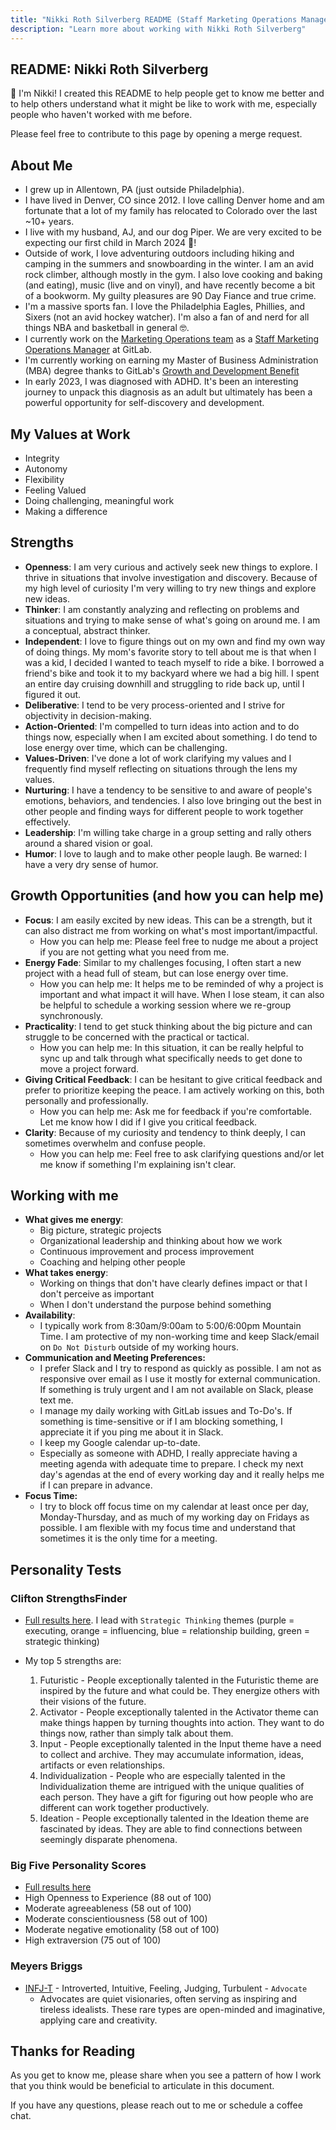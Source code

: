 ```yaml
---
title: "Nikki Roth Silverberg README (Staff Marketing Operations Manager)"
description: "Learn more about working with Nikki Roth Silverberg"
---
```


## README: Nikki Roth Silverberg

👋 I'm Nikki! I created this README to help people get to know me better and to help others understand what it might be like to work with me, especially people who haven't worked with me before.

Please feel free to contribute to this page by opening a merge request.

## About Me

- I grew up in Allentown, PA (just outside Philadelphia).
- I have lived in Denver, CO since 2012. I love calling Denver home and am fortunate that a lot of my family has relocated to Colorado over the last ~10+ years.
- I live with my husband, AJ, and our dog Piper. We are very excited to be expecting our first child in March 2024 🐣!
- Outside of work, I love adventuring outdoors including hiking and camping in the summers and snowboarding in the winter. I am an avid rock climber, although mostly in the gym. I also love cooking and baking (and eating), music (live and on vinyl), and have recently become a bit of a bookworm. My guilty pleasures are 90 Day Fiance and true crime.
- I'm a massive sports fan. I love the Philadelphia Eagles, Phillies, and Sixers (not an avid hockey watcher). I'm also a fan of and nerd for all things NBA and basketball in general 🤓.
- I currently work on the [Marketing Operations team](/handbook/marketing/marketing-operations/) as a [Staff Marketing Operations Manager](/job-families/marketing/marketing-operations-manager/#staff-marketing-operations-manager) at GitLab.
- I'm currently working on earning my Master of Business Administration (MBA) degree thanks to GitLab's [Growth and Development Benefit](/handbook/total-rewards/benefits/general-and-entity-benefits/growth-and-development/)
- In early 2023, I was diagnosed with ADHD. It's been an interesting journey to unpack this diagnosis as an adult but ultimately has been a powerful opportunity for self-discovery and development.

## My Values at Work

- Integrity
- Autonomy
- Flexibility
- Feeling Valued
- Doing challenging, meaningful work
- Making a difference

## Strengths

- **Openness**: I am very curious and actively seek new things to explore. I thrive in situations that involve investigation and discovery. Because of my high level of curiosity I'm very willing to try new things and explore new ideas.
- **Thinker**: I am constantly analyzing and reflecting on problems and situations and trying to make sense of what's going on around me. I am a conceptual, abstract thinker.
- **Independent**: I love to figure things out on my own and find my own way of doing things. My mom's favorite story to tell about me is that when I was a kid, I decided I wanted to teach myself to ride a bike. I borrowed a friend's bike and took it to my backyard where we had a big hill. I spent an entire day cruising downhill and struggling to ride back up, until I figured it out.
- **Deliberative**: I tend to be very process-oriented and I strive for objectivity in decision-making.
- **Action-Oriented**: I'm compelled to turn ideas into action and to do things now, especially when I am excited about something. I do tend to lose energy over time, which can be challenging.
- **Values-Driven**: I've done a lot of work clarifying my values and I frequently find myself reflecting on situations through the lens my values.
- **Nurturing**: I have a tendency to be sensitive to and aware of people's emotions, behaviors, and tendencies. I also love bringing out the best in other people and finding ways for different people to work together effectively.
- **Leadership**: I'm willing take charge in a group setting and rally others around a shared vision or goal.
- **Humor**: I love to laugh and to make other people laugh. Be warned: I have a very dry sense of humor.

## Growth Opportunities (and how you can help me)

- **Focus**: I am easily excited by new ideas. This can be a strength, but it can also distract me from working on what's most important/impactful.
  - How you can help me: Please feel free to nudge me about a project if you are not getting what you need from me.
- **Energy Fade**: Similar to my challenges focusing, I often start a new project with a head full of steam, but can lose energy over time.
  - How you can help me: It helps me to be reminded of why a project is important and what impact it will have. When I lose steam, it can also be helpful to schedule a working session where we re-group synchronously.
- **Practicality**: I tend to get stuck thinking about the big picture and can struggle to be concerned with the practical or tactical.
  - How you can help me: In this situation, it can be really helpful to sync up and talk through what specifically needs to get done to move a project forward.
- **Giving Critical Feedback**: I can be hesitant to give critical feedback and prefer to prioritize keeping the peace. I am actively working on this, both personally and professionally.
  - How you can help me: Ask me for feedback if you're comfortable. Let me know how I did if I give you critical feedback.
- **Clarity**: Because of my curiosity and tendency to think deeply, I can sometimes overwhelm and confuse people.
  - How you can help me: Feel free to ask clarifying questions and/or let me know if something I'm explaining isn't clear.

## Working with me

- **What gives me energy**:
  - Big picture, strategic projects
  - Organizational leadership and thinking about how we work
  - Continuous improvement and process improvement
  - Coaching and helping other people
- **What takes energy**:
  - Working on things that don't have clearly defines impact or that I don't perceive as important
  - When I don't understand the purpose behind something
- **Availability**:
  - I typically work from 8:30am/9:00am to 5:00/6:00pm Mountain Time. I am protective of my non-working time and keep Slack/email on `Do Not Disturb` outside of my working hours.
- **Communication and Meeting Preferences:**
  - I prefer Slack and I try to respond as quickly as possible. I am not as responsive over email as I use it mostly for external communication. If something is truly urgent and I am not available on Slack, please text me.
  - I manage my daily working with GitLab issues and To-Do's. If something is time-sensitive or if I am blocking something, I appreciate it if you ping me about it in Slack.
  - I keep my Google calendar up-to-date.
  - Especially as someone with ADHD, I really appreciate having a meeting agenda with adequate time to prepare. I check my next day's agendas at the end of every working day and it really helps me if I can prepare in advance.
- **Focus Time:**
  - I try to block off focus time on my calendar at least once per day, Monday-Thursday, and as much of my working day on Fridays as possible. I am flexible with my focus time and understand that sometimes it is the only time for a meeting.

## Personality Tests

### Clifton StrengthsFinder

- [Full results here](https://drive.google.com/file/d/16gi2TpZgPjMCbYC8Ab39zR7N5--g30l5/view?usp=sharing). I lead with `Strategic Thinking` themes (purple = executing, orange = influencing, blue = relationship building, green = strategic thinking)

- My top 5 strengths are:
    1. Futuristic - People exceptionally talented in the Futuristic theme are inspired by the future and what could be. They energize others with their visions of the future.
    2. Activator - People exceptionally talented in the Activator theme can make things happen by turning thoughts into action. They want to do things now, rather than simply talk about them.
    3. Input - People exceptionally talented in the Input theme have a need to collect and archive. They may accumulate information, ideas, artifacts or even relationships.
    4. Individualization - People who are especially talented in the Individualization theme are intrigued with the unique qualities of each person. They have a gift for figuring out how people who are different can work together productively.
    5. Ideation - People exceptionally talented in the Ideation theme are fascinated by ideas. They are able to find connections between seemingly disparate phenomena.

### Big Five Personality Scores

- [Full results here](https://drive.google.com/file/d/175VRPOiCKdK5kABV_CGHlxii-6pY6QMo/view?usp=sharing)
- High Openness to Experience (88 out of 100)
- Moderate agreeableness (58 out of 100)
- Moderate conscientiousness (58 out of 100)
- Moderate negative emotionality (58 out of 100)
- High extraversion (75 out of 100)

### Meyers Briggs

- [INFJ-T](https://www.16personalities.com/infj-personality) - Introverted, Intuitive, Feeling, Judging, Turbulent - `Advocate`
  - Advocates are quiet visionaries, often serving as inspiring and tireless idealists. These rare types are open-minded and imaginative, applying care and creativity.

## Thanks for Reading

As you get to know me, please share when you see a pattern of how I work that you think would be beneficial to articulate in this document.

If you have any questions, please reach out to me or schedule a coffee chat.

